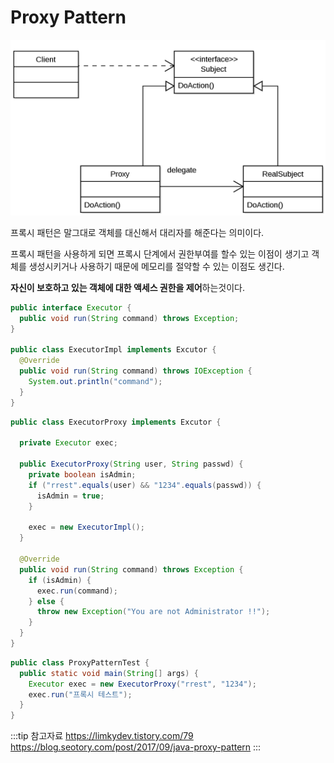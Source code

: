 # Proxy Pattern

![프록시 패턴](/img/A081.png)

프록시 패턴은 말그대로 객체를 대신해서 대리자를 해준다는 의미이다.

프록시 패턴을 사용하게 되면 프록시 단계에서 권한부여를 할수 있는 이점이 생기고 객체를 생성시키거나 사용하기 때문에 메모리를 절약할 수 있는 이점도 생긴다.

**자신이 보호하고 있는 객체에 대한 액세스 권한을 제어**하는것이다.

```java
public interface Executor {
  public void run(String command) throws Exception;
}

public class ExecutorImpl implements Excutor {
  @Override
  public void run(String command) throws IOException {
    System.out.println("command");
  }
}
```

```java
public class ExecutorProxy implements Excutor {

  private Executor exec;

  public ExecutorProxy(String user, String passwd) {
    private boolean isAdmin;
    if ("rrest".equals(user) && "1234".equals(passwd)) {
      isAdmin = true;
    }

    exec = new ExecutorImpl();
  }

  @Override
  public void run(String command) throws Exception {
    if (isAdmin) {
      exec.run(command);
    } else {
      throw new Exception("You are not Administrator !!");
    }
  }
}
```

```java
public class ProxyPatternTest {
  public static void main(String[] args) {
    Executor exec = new ExecutorProxy("rrest", "1234");
    exec.run("프록시 테스트");
  }
}
```

:::tip 참고자료
<https://limkydev.tistory.com/79>
<https://blog.seotory.com/post/2017/09/java-proxy-pattern>
:::
